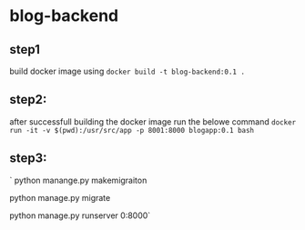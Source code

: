 # blog-backend
## step1
build docker image using
`docker build -t blog-backend:0.1 .`

## step2:
after successfull building the docker image run the belowe command
`docker run -it -v $(pwd):/usr/src/app -p 8001:8000 blogapp:0.1 bash`

## step3:
`
python manange.py makemigraiton

python manage.py migrate

python manage.py runserver 0:8000`
